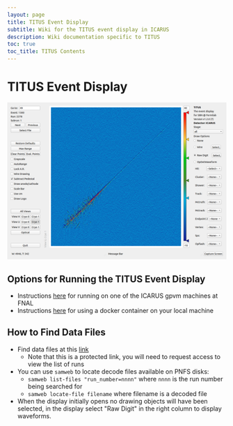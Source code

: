 ```yaml
---
layout: page
title: TITUS Event Display
subtitle: Wiki for the TITUS event display in ICARUS
description: Wiki documentation specific to TITUS
toc: true
toc_title: TITUS Contents
---
```




TITUS Event Display
===================

![alt text](../images/evd_icarus_R2278_S1_E1300.png "TITUS Event Display")


Options for Running the TITUS Event Display
-------------------------------------------

- Instructions [here](titus_event_display_vnc.md) for running on one of the ICARUS gpvm machines at FNAL
- Instructions [here](titus_event_display_docker.md) for using a docker container on your local machine

How to Find Data Files
----------------------

- Find data files at this [link](https://docs.google.com/spreadsheets/d/1nkMDRcguwIuaHFUH6sFDLd3UcQVNrCpe8pLdELHsuAk/edit#gid=41507160)
    - Note that this is a protected link, you will need to request access to view the list of runs
- You can use `samweb` to locate decode files available on PNFS disks:
    - `samweb list-files "run_number=nnnn"`   where `nnnn` is the run number being searched for
    - `samweb locate-file filename`   where filename is a decoded file
- When the display initially opens no drawing objects will have been selected, in the display select "Raw Digit" in the right column to display waveforms.
